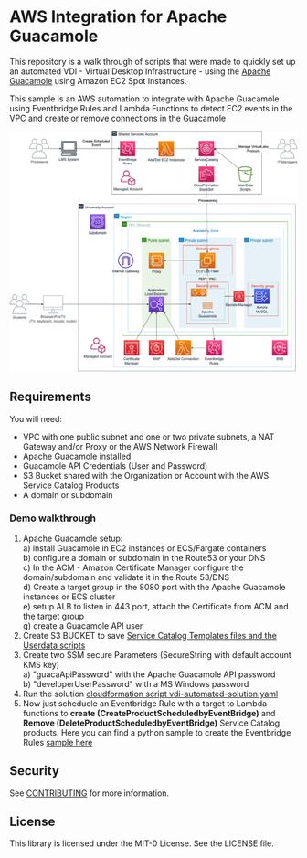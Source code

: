 # AWS Integration for Apache Guacamole

This repository is a walk through of scripts that were made to quickly set up an automated VDI - Virtual Desktop Infrastructure - using the [Apache Guacamole](https://guacamole.apache.org/) using Amazon EC2 Spot Instances.

This sample is an AWS automation to integrate with Apache Guacamole using Eventbridge Rules and Lambda Functions to detect EC2 events in the VPC and create or remove connections in the Guacamole 

<p align="center">
<img src="/images/EAD-FireTV-blogpost.png" width="550">
</p>

## Requirements

You will need:

- VPC with one public subnet and one or two private subnets, a NAT Gateway and/or Proxy or the AWS Network Firewall
- Apache Guacamole installed
- Guacamole API Credentials (User and Password)
- S3 Bucket shared with the Organization or Account with the AWS Service Catalog Products
- A domain or subdomain

### Demo walkthrough

1. Apache Guacamole setup:<br>
  a) install Guacamole in EC2 instances or ECS/Fargate containers<br>
  b) configure a domain or subdomain in the Route53 or your DNS <br>
  c) In the ACM - Amazon Certificate Manager configure the domain/subdomain and validate it in the Route 53/DNS <br>
  d) Create a target group in the 8080 port with the Apache Guacamole instances or ECS cluster<br>
  e) setup ALB to listen in 443 port, attach the Certificate from ACM and the target group<br>
  g) create a Guacamole API user <br>
2. Create S3 BUCKET to save [Service Catalog Templates files and the Userdata scripts](servicecatalog-templates)
3. Create two SSM secure Parameters (SecureString with default account KMS key)<br>
  a) "guacaApiPassword" with the Apache Guacamole API password <br>
  b) "developerUserPassword" with a MS Windows password<br>
5. Run the solution [cloudformation script vdi-automated-solution.yaml](scripts)
6. Now just scheduele an Eventbridge Rule with a target to Lambda functions to **create (CreateProductScheduledbyEventBridge)** and **Remove (DeleteProductScheduledbyEventBridge)** Service Catalog products. Here you can find a python sample to create the Eventbridge Rules [sample here](eventbridge-integration) 


## Security

See [CONTRIBUTING](CONTRIBUTING.md#security-issue-notifications) for more information.

## License

This library is licensed under the MIT-0 License. See the LICENSE file.
